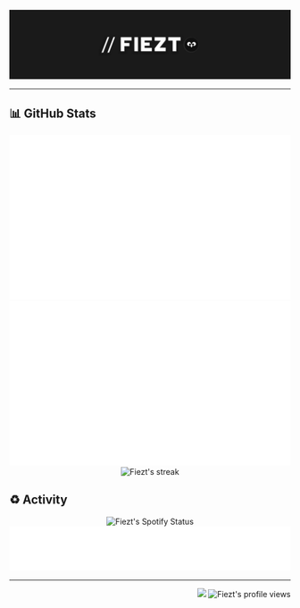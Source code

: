 <p align="center">
  <a href="https://fiezt.ga" target="_blank">
    <img src="assets/top-cover.jpg">
  </a>
</p>

---

## 📊 GitHub Stats

<p align="center">
    <img alt="Fiezt's GitHub Statistics" src="https://raw.githubusercontent.com/fiezt1492/github-stats/master/generated/overview.svg#gh-dark-mode-only"/>
    <img alt="Fiezt's Languages Used" src="https://raw.githubusercontent.com/fiezt1492/github-stats/master/generated/languages.svg#gh-dark-mode-only"/>
    <img alt="Fiezt's streak" src="https://github-readme-streak-stats.herokuapp.com/?user=fiezt1492&theme=dracula&hide_border=true"/>
</p>

## ♻ Activity

<p align="center">
    <img alt="Fiezt's Spotify Status" src="https://spotify-github-profile.vercel.app/api/view.svg?uid=31ca47euftbpvk3cbt3aw5zc7rgm&redirect=true][https://spotify-github-profile.vercel.app/api/view.svg?uid=31ca47euftbpvk3cbt3aw5zc7rgm&cover_image=true&theme=natemoo-re&show_offline=true&background_color=333333&interchange=false&bar_color=53b14f&bar_color_cover=true"/>
    <img alt="Fiezt's habits" src="https://github.com/fiezt1492/fiezt1492/blob/main/metrics.plugin.habits.facts.svg"/>
</p>

---

<p align="right">
    <img src="https://dcbadge.vercel.app/api/shield/445102575314927617?theme=discord-inverted" />
    <img alt="Fiezt's profile views" src="https://komarev.com/ghpvc/?username=fiezt1492&label=Views&color=ff79c6&style=for-the-badge"/>
</p>
